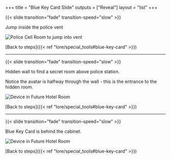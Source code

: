 +++
title = "Blue Key Card Slide"
outputs = ["Reveal"]
layout = "list"
+++


{{< slide transition="fade" transition-speed="slow" >}}

Jump inside the police vent

![Police Cell Room to jump into vent](/images/bh/blue-key-card-cell.jpg)

[Back to steps]({{< ref "lore/special_tools#blue-key-card" >}})


---

{{< slide transition="fade" transition-speed="slow" >}}

Hidden wall to find a secret room above police station.

Notice the avatar is halfway through the wall - this is the entrance to the hidden room.

![Device in Future Hotel Room](/images/bh/blue-key-card-wall.jpg)

[Back to steps]({{< ref "lore/special_tools#blue-key-card" >}})


---

{{< slide transition="fade" transition-speed="slow" >}}

Blue Key Card is behind the cabinet.

![Device in Future Hotel Room](/images/bh/blue-key-card-cabinet.jpg)

[Back to steps]({{< ref "lore/special_tools#blue-key-card" >}})
